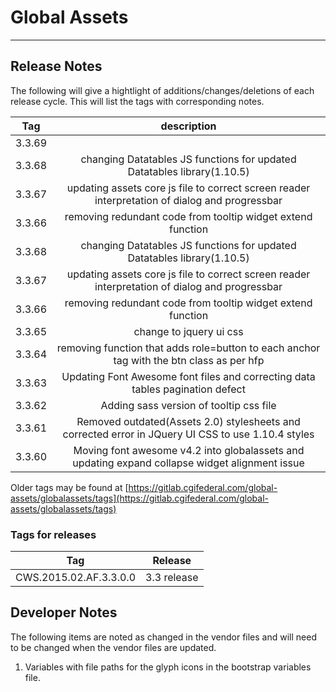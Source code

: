 
# Global Assets
----

## Release Notes
The following will give a hightlight of additions/changes/deletions of each release cycle. This will list the tags with corresponding notes.


| Tag    | description                                                                                         | 
| -------|:---------------------------------------------------------------------------------------------------:|
| 3.3.69 |                                                                                                     |
| 3.3.68 | changing Datatables JS functions for updated Datatables library(1.10.5)                             |
| 3.3.67 | updating assets core js file to correct screen reader interpretation of dialog and progressbar      |
| 3.3.66 | removing redundant code from tooltip widget extend function                                         |
| 3.3.68 | changing Datatables JS functions for updated Datatables library(1.10.5)                             |
| 3.3.67 | updating assets core js file to correct screen reader interpretation of dialog and progressbar      |
| 3.3.66 | removing redundant code from tooltip widget extend function                                         |
| 3.3.65 | change to jquery ui css                                                                             |
| 3.3.64 | removing function that adds role=button to each anchor tag with the btn class as per hfp            |
| 3.3.63 | Updating Font Awesome font files and correcting data tables pagination defect                       |
| 3.3.62 | Adding sass version of tooltip css file                                                             |
| 3.3.61 | Removed outdated(Assets 2.0) stylesheets and corrected error in JQuery UI CSS to use 1.10.4 styles  |
| 3.3.60 |  Moving font awesome v4.2 into globalassets and updating expand collapse widget alignment issue     |

Older tags may be found at [https://gitlab.cgifederal.com/global-assets/globalassets/tags](https://gitlab.cgifederal.com/global-assets/globalassets/tags)


### Tags for releases
| Tag                    | Release     |
|------------------------|:-----------:|
| CWS.2015.02.AF.3.3.0.0 | 3.3 release |


## Developer Notes
The following items are noted as changed in the vendor files and will need to be changed when the vendor files are updated.

1. Variables with file paths for the glyph icons in the bootstrap variables file.